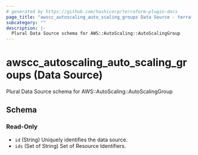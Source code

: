 ```yaml
---
# generated by https://github.com/hashicorp/terraform-plugin-docs
page_title: "awscc_autoscaling_auto_scaling_groups Data Source - terraform-provider-awscc"
subcategory: ""
description: |-
  Plural Data Source schema for AWS::AutoScaling::AutoScalingGroup
---
```


# awscc_autoscaling_auto_scaling_groups (Data Source)

Plural Data Source schema for AWS::AutoScaling::AutoScalingGroup



<!-- schema generated by tfplugindocs -->
## Schema

### Read-Only

- `id` (String) Uniquely identifies the data source.
- `ids` (Set of String) Set of Resource Identifiers.
